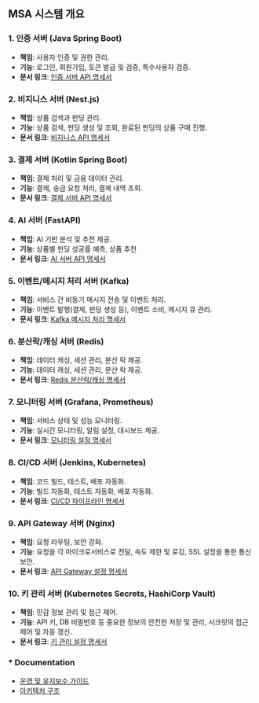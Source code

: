 
## MSA 시스템 개요

### 1. 인증 서버 (Java Spring Boot)
- **책임**: 사용자 인증 및 권한 관리.
- **기능**: 로그인, 회원가입, 토큰 발급 및 검증, 특수사용자 검증.
- **문서 링크**: [인증 서버 API 명세서](..%2Fbackend%2Fauth_server%2FAPI.md)

### 2. 비지니스 서버 (Nest.js)
- **책임**: 상품 검색과 펀딩 관리.
- **기능**: 상품 검색, 펀딩 생성 및 조회, 완료된 펀딩의 상품 구매 진행.
- **문서 링크**: [비지니스 API 명세서](..%2Fbackend%2Fbusiness_server%2FAPI.md)

### 3. 결제 서버 (Kotlin Spring Boot)
- **책임**: 결제 처리 및 금융 데이터 관리.
- **기능**: 결제, 송금 요청 처리, 결제 내역 조회.
- **문서 링크**: [결제 서버 API 명세서](..%2Fbackend%2Fpayment_server%2FAPI.md)

### 4. AI 서버 (FastAPI)
- **책임**: AI 기반 분석 및 추천 제공.
- **기능**: 상품별 펀딩 성공률 예측, 상품 추천
- **문서 링크**: [AI 서버 API 명세서](..%2Fbackend%2Fai_server%2FAPI.md)

### 5. 이벤트/메시지 처리 서버 (Kafka)
- **책임**: 서비스 간 비동기 메시지 전송 및 이벤트 처리.
- **기능**: 이벤트 발행(결제, 펀딩 생성 등), 이벤트 소비, 메시지 큐 관리.
- **문서 링크**: [Kafka 메시지 처리 명세서](..%2Fmesseging%2FREADME.md)

### 6. 분산락/캐싱 서버 (Redis)
- **책임**: 데이터 캐싱, 세션 관리, 분산 락 제공.
- **기능**: 데이터 캐싱, 세션 관리, 분산 락 제공.
- **문서 링크**: [Redis 분산락/캐싱 명세서](..%2Fredis_server%2FREADME.md)

### 7. 모니터링 서버 (Grafana, Prometheus)
- **책임**: 서비스 상태 및 성능 모니터링.
- **기능**: 실시간 모니터링, 알림 설정, 대시보드 제공.
- **문서 링크**: [모니터링 설정 명세서](..%2Fmonitoring%2FREADME.md)

### 8. CI/CD 서버 (Jenkins, Kubernetes)
- **책임**: 코드 빌드, 테스트, 배포 자동화.
- **기능**: 빌드 자동화, 테스트 자동화, 배포 자동화.
- **문서 링크**: [CI/CD 파이프라인 명세서](..%2Fdevops%2FREADME.md)

### 9. API Gateway 서버 (Nginx)
- **책임**: 요청 라우팅, 보안 강화.
- **기능**: 요청을 각 마이크로서비스로 전달, 속도 제한 및 로깅, SSL 설정을 통한 통신 보안.
- **문서 링크**: [API Gateway 설정 명세서](..%2Fapi_gateway%2FREADME.md)

### 10. 키 관리 서버 (Kubernetes Secrets, HashiCorp Vault)
- **책임**: 민감 정보 관리 및 접근 제어.
- **기능**: API 키, DB 비밀번호 등 중요한 정보의 안전한 저장 및 관리, 시크릿의 접근 제어 및 자동 갱신.
- **문서 링크**: [키 관리 설정 명세서](..%2Fsecrets%2FREADME.md)

### * Documentation
- [운영 및 유지보수 가이드](./docs/operations-guide.md)
- [아키텍처 구조](./docs/msa_project.png)